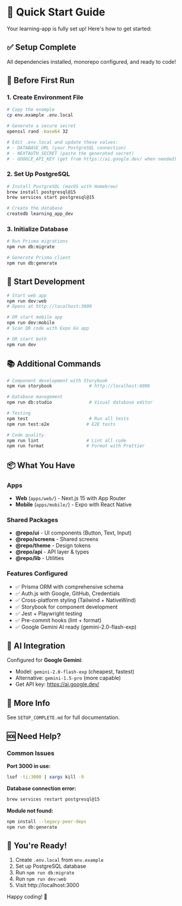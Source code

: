 # 🚀 Quick Start Guide

Your learning-app is fully set up! Here's how to get started:

## ✅ Setup Complete

All dependencies installed, monorepo configured, and ready to code!

## 🔧 Before First Run

### 1. Create Environment File

```bash
# Copy the example
cp env.example .env.local

# Generate a secure secret
openssl rand -base64 32

# Edit .env.local and update these values:
# - DATABASE_URL (your PostgreSQL connection)
# - NEXTAUTH_SECRET (paste the generated secret)
# - GOOGLE_API_KEY (get from https://ai.google.dev/ when needed)
```

### 2. Set Up PostgreSQL

```bash
# Install PostgreSQL (macOS with Homebrew)
brew install postgresql@15
brew services start postgresql@15

# Create the database
createdb learning_app_dev
```

### 3. Initialize Database

```bash
# Run Prisma migrations
npm run db:migrate

# Generate Prisma client
npm run db:generate
```

## 🎯 Start Development

```bash
# Start web app
npm run dev:web
# Opens at http://localhost:3000

# OR start mobile app
npm run dev:mobile
# Scan QR code with Expo Go app

# OR start both
npm run dev
```

## 📚 Additional Commands

```bash
# Component development with Storybook
npm run storybook              # http://localhost:6006

# Database management
npm run db:studio              # Visual database editor

# Testing
npm test                       # Run all tests
npm run test:e2e              # E2E tests

# Code quality
npm run lint                  # Lint all code
npm run format                # Format with Prettier
```

## 📦 What You Have

### Apps

- **Web** (`apps/web/`) - Next.js 15 with App Router
- **Mobile** (`apps/mobile/`) - Expo with React Native

### Shared Packages

- **@repo/ui** - UI components (Button, Text, Input)
- **@repo/screens** - Shared screens
- **@repo/theme** - Design tokens
- **@repo/api** - API layer & types
- **@repo/lib** - Utilities

### Features Configured

- ✅ Prisma ORM with comprehensive schema
- ✅ Auth.js with Google, GitHub, Credentials
- ✅ Cross-platform styling (Tailwind + NativeWind)
- ✅ Storybook for component development
- ✅ Jest + Playwright testing
- ✅ Pre-commit hooks (lint + format)
- ✅ Google Gemini AI ready (gemini-2.0-flash-exp)

## 🤖 AI Integration

Configured for **Google Gemini**:

- Model: `gemini-2.0-flash-exp` (cheapest, fastest)
- Alternative: `gemini-1.5-pro` (more capable)
- Get API key: https://ai.google.dev/

## 📖 More Info

See `SETUP_COMPLETE.md` for full documentation.

## 🆘 Need Help?

### Common Issues

**Port 3000 in use:**

```bash
lsof -ti:3000 | xargs kill -9
```

**Database connection error:**

```bash
brew services restart postgresql@15
```

**Module not found:**

```bash
npm install --legacy-peer-deps
npm run db:generate
```

## 🎉 You're Ready!

1. Create `.env.local` from `env.example`
2. Set up PostgreSQL database
3. Run `npm run db:migrate`
4. Run `npm run dev:web`
5. Visit http://localhost:3000

Happy coding! 🚀
